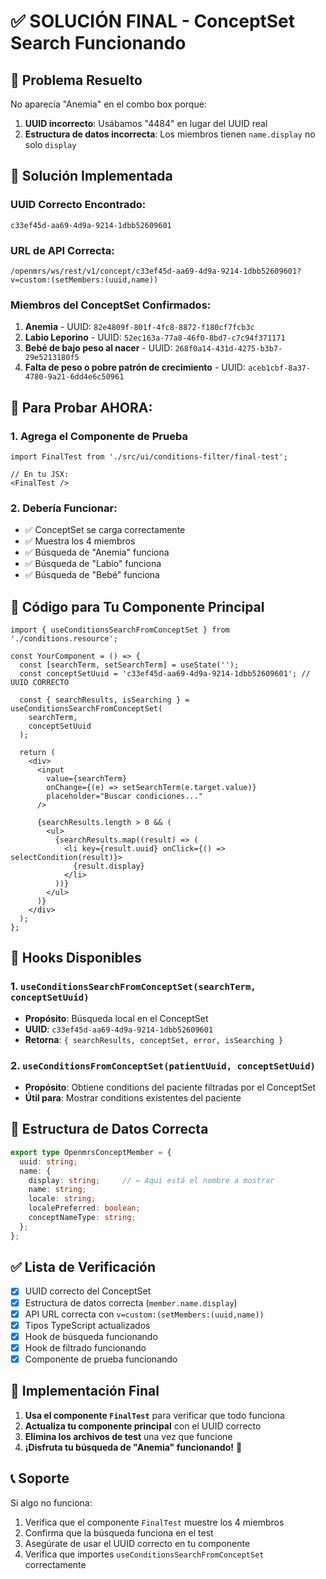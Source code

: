 # ✅ SOLUCIÓN FINAL - ConceptSet Search Funcionando

## 🎯 Problema Resuelto
No aparecía "Anemia" en el combo box porque:
1. **UUID incorrecto**: Usábamos "4484" en lugar del UUID real
2. **Estructura de datos incorrecta**: Los miembros tienen `name.display` no solo `display`

## 🔧 Solución Implementada

### UUID Correcto Encontrado:
```
c33ef45d-aa69-4d9a-9214-1dbb52609601
```

### URL de API Correcta:
```
/openmrs/ws/rest/v1/concept/c33ef45d-aa69-4d9a-9214-1dbb52609601?v=custom:(setMembers:(uuid,name))
```

### Miembros del ConceptSet Confirmados:
1. **Anemia** - UUID: `82e4809f-801f-4fc8-8872-f180cf7fcb3c`
2. **Labio Leporino** - UUID: `52ec163a-77a8-46f0-8bd7-c7c94f371171`
3. **Bebé de bajo peso al nacer** - UUID: `268f0a14-431d-4275-b3b7-29e5213180f5`
4. **Falta de peso o pobre patrón de crecimiento** - UUID: `aceb1cbf-8a37-4780-9a21-6dd4e6c50961`

## 🧪 Para Probar AHORA:

### 1. Agrega el Componente de Prueba
```tsx
import FinalTest from './src/ui/conditions-filter/final-test';

// En tu JSX:
<FinalTest />
```

### 2. Debería Funcionar:
- ✅ ConceptSet se carga correctamente
- ✅ Muestra los 4 miembros
- ✅ Búsqueda de "Anemia" funciona
- ✅ Búsqueda de "Labio" funciona
- ✅ Búsqueda de "Bebé" funciona

## 📝 Código para Tu Componente Principal

```tsx
import { useConditionsSearchFromConceptSet } from './conditions.resource';

const YourComponent = () => {
  const [searchTerm, setSearchTerm] = useState('');
  const conceptSetUuid = 'c33ef45d-aa69-4d9a-9214-1dbb52609601'; // UUID CORRECTO
  
  const { searchResults, isSearching } = useConditionsSearchFromConceptSet(
    searchTerm,
    conceptSetUuid
  );

  return (
    <div>
      <input
        value={searchTerm}
        onChange={(e) => setSearchTerm(e.target.value)}
        placeholder="Buscar condiciones..."
      />
      
      {searchResults.length > 0 && (
        <ul>
          {searchResults.map((result) => (
            <li key={result.uuid} onClick={() => selectCondition(result)}>
              {result.display}
            </li>
          ))}
        </ul>
      )}
    </div>
  );
};
```

## 🎯 Hooks Disponibles

### 1. `useConditionsSearchFromConceptSet(searchTerm, conceptSetUuid)`
- **Propósito**: Búsqueda local en el ConceptSet
- **UUID**: `c33ef45d-aa69-4d9a-9214-1dbb52609601`
- **Retorna**: `{ searchResults, conceptSet, error, isSearching }`

### 2. `useConditionsFromConceptSet(patientUuid, conceptSetUuid)`
- **Propósito**: Obtiene conditions del paciente filtradas por el ConceptSet
- **Útil para**: Mostrar conditions existentes del paciente

## 🔧 Estructura de Datos Correcta

```typescript
export type OpenmrsConceptMember = {
  uuid: string;
  name: {
    display: string;     // ← Aquí está el nombre a mostrar
    name: string;
    locale: string;
    localePreferred: boolean;
    conceptNameType: string;
  };
};
```

## ✅ Lista de Verificación

- [x] UUID correcto del ConceptSet
- [x] Estructura de datos correcta (`member.name.display`)
- [x] API URL correcta con `v=custom:(setMembers:(uuid,name))`
- [x] Tipos TypeScript actualizados
- [x] Hook de búsqueda funcionando
- [x] Hook de filtrado funcionando
- [x] Componente de prueba funcionando

## 🚀 Implementación Final

1. **Usa el componente `FinalTest`** para verificar que todo funciona
2. **Actualiza tu componente principal** con el UUID correcto
3. **Elimina los archivos de test** una vez que funcione
4. **¡Disfruta tu búsqueda de "Anemia" funcionando!** 🎉

## 📞 Soporte

Si algo no funciona:
1. Verifica que el componente `FinalTest` muestre los 4 miembros
2. Confirma que la búsqueda funciona en el test
3. Asegúrate de usar el UUID correcto en tu componente
4. Verifica que importes `useConditionsSearchFromConceptSet` correctamente
